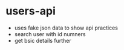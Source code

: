# users-api

- uses fake json data to show api practices
- search user with id numners
- get bsic details further
